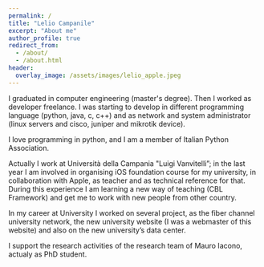 ```yaml
---
permalink: /
title: "Lelio Campanile"
excerpt: "About me"
author_profile: true
redirect_from: 
  - /about/
  - /about.html
header:
  overlay_image: /assets/images/lelio_apple.jpeg
---
```



I graduated in computer engineering (master's degree). Then I worked as developer freelance. I was starting to develop in different programming language (python, java, c, c++) and as network and system administrator (linux servers and cisco, juniper and mikrotik device).

I love programming in python, and I am a member of Italian Python Association.

Actually I work at Università della Campania "Luigi Vanvitelli”; in the last year I am involved in organising iOS foundation course for my university, in collaboration with Apple, as teacher and as technical reference for that. During this experience I am learning a new way of teaching (CBL Framework) and get me to work with new people from other country.

In my career at University I worked on several project, as the fiber channel university network, the new university website (I was a webmaster of this website) and also on the new university’s data center.

I support the research activities of the research team of Mauro Iacono, actualy as PhD student.